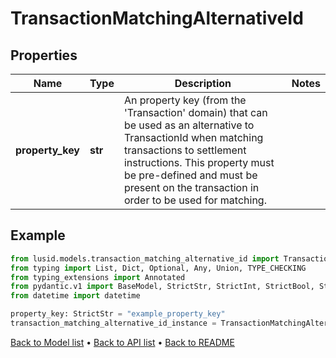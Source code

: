 # TransactionMatchingAlternativeId

## Properties
Name | Type | Description | Notes
------------ | ------------- | ------------- | -------------
**property_key** | **str** | An property key (from the &#39;Transaction&#39; domain) that can be used as an alternative to TransactionId when matching transactions to settlement instructions. This property must be pre-defined and must be present on the transaction in order to be used for matching. | 
## Example

```python
from lusid.models.transaction_matching_alternative_id import TransactionMatchingAlternativeId
from typing import List, Dict, Optional, Any, Union, TYPE_CHECKING
from typing_extensions import Annotated
from pydantic.v1 import BaseModel, StrictStr, StrictInt, StrictBool, StrictFloat, StrictBytes, Field, validator, ValidationError, conlist, constr
from datetime import datetime

property_key: StrictStr = "example_property_key"
transaction_matching_alternative_id_instance = TransactionMatchingAlternativeId(property_key=property_key)

```

[Back to Model list](../README.md#documentation-for-models) &#8226; [Back to API list](../README.md#documentation-for-api-endpoints) &#8226; [Back to README](../README.md)

